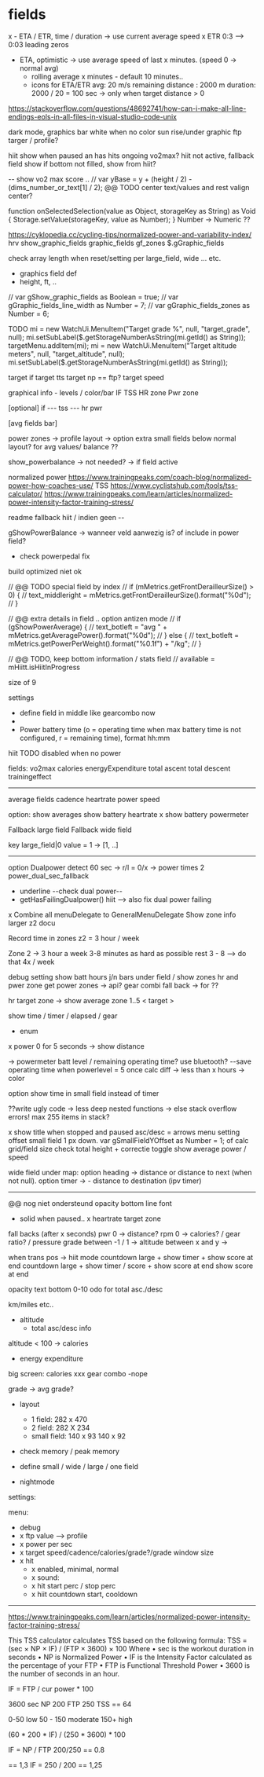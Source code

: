 <!-- how many r's in strawberry -->

# fields

x - ETA / ETR, time / duration -> use current average speed
x ETR 0:3 --> 0:03 leading zeros
- ETA, optimistic -> use average speed of last x minutes. (speed 0 -> normal avg)
    - rolling average x minutes - default 10 minutes..
  - icons for ETA/ETR
avg: 20 m/s
remaining distance : 2000 m
duration: 2000 / 20 = 100 sec
-> only when target distance > 0

https://stackoverflow.com/questions/48692741/how-can-i-make-all-line-endings-eols-in-all-files-in-visual-studio-code-unix

dark mode, graphics bar white when no color
sun rise/under graphic
ftp targer / profile?



hiit show when paused an has hits
ongoing vo2max?
hiit not active, fallback field show if bottom not filled, show from hiit?


<!-- default:  hiit when start/active/cooldown - back timer
hitt cooling down -> recovery time ...? -->
-- show vo2 max score ..
 // var yBase = y + (height / 2) - (dims_number_or_text[1] / 2); @@ TODO center text/values and rest valign center?

 function onSelectedSelection(value as Object, storageKey as String) as Void {
    Storage.setValue(storageKey, value as Number);
  }
Number -> Numeric ??

https://cyklopedia.cc/cycling-tips/normalized-power-and-variability-index/
hrv
show_graphic_fields
graphic_fields
gf_zones
$.gGraphic_fields

check array length when reset/setting
per large_field, wide ... etc.
  + graphics field def
  + height, ft, ..

// var gShow_graphic_fields as Boolean = true;
// var gGraphic_fields_line_width as Number = 7;
// var gGraphic_fields_zones as Number = 6;


TODO
      mi = new WatchUi.MenuItem("Target grade %", null, "target_grade", null);
      mi.setSubLabel($.getStorageNumberAsString(mi.getId() as String));
      targetMenu.addItem(mi);
      mi = new WatchUi.MenuItem("Target altitude meters", null, "target_altitude", null);
      mi.setSubLabel($.getStorageNumberAsString(mi.getId() as String));

target if
target tts
target np == ftp?
target speed 

graphical info - levels / color/bar
IF 
TSS
HR zone
Pwr zone

[optional]
if ---
tss ---
hr 
pwr 

[avg fields bar]

power zones -> profile
layout -> option extra small fields below normal layout?
for avg values/ balance ??

show_powerbalance -> not needed?
-> if field active


normalized power
https://www.trainingpeaks.com/coach-blog/normalized-power-how-coaches-use/
TSS
https://www.cyclistshub.com/tools/tss-calculator/
https://www.trainingpeaks.com/learn/articles/normalized-power-intensity-factor-training-stress/

readme
fallback hiit / indien geen -- 

gShowPowerBalance
-> wanneer veld aanwezig is?
of include in power field?
+ check powerpedal fix 

build optimized niet ok


  // @@ TODO special field by index
        // if (mMetrics.getFrontDerailleurSize() > 0) {
        //   text_middleright = mMetrics.getFrontDerailleurSize().format("%0d");
        // }

 // @@ extra details in field .. option antizen mode
        // if (gShowPowerAverage) {
        //   text_botleft = "avg " + mMetrics.getAveragePower().format("%0d");
        // } else {
        //   text_botleft = mMetrics.getPowerPerWeight().format("%0.1f") + "/kg";
        // }

// @@ TODO, keep bottom information / stats field
        // available  = mHiitt.isHiitInProgress

size of 9

settings
 - define field in middle like gearcombo now
 - 
- Power battery time (o = operating time when max battery time is not configured, r = remaining time), format hh:mm
  
hiit 
TODO disabled when no power

fields:
vo2max
calories
energyExpenditure
total ascent
total descent
trainingeffect

---
average fields
  cadence
  heartrate
  power
  speed
  


option: 
  show averages
  show battery heartrate
  x show battery powermeter

Fallback large field
Fallback wide field




key large_field|0 value = 1
-> [1, ..]

------
option
Dualpower detect 
60 sec -> r/l = 0/x -> power times 2
power_dual_sec_fallback
+ underline --check dual power--
+ getHasFailingDualpower() 
 hiit --> also fix dual power failing

x Combine all menuDelegate to GeneralMenuDelegate
Show zone info larger z2
docu

Record time in zones z2 = 3 hour / week

Zone 2 -> 3 hour a week
3-8 minutes as hard as possible rest 3 - 8  --> do that 4x / week


debug
setting show batt hours j/n
bars under field / show zones hr and pwer zone
get power zones -> api?
gear combi fall back -> for ??

hr target zone
-> show average zone 1..5  < target >

show time / timer / elapsed / gear
- enum 


x power 0 for 5 seconds -> show distance

-> powermeter batt level / remaining operating time?
use bluetooth?
--save operating time when powerlevel = 5 once
calc diff 
-> less than x hours -> color

option show time in small field instead of timer


??write ugly code -> less deep nested functions -> else stack overflow errors! max 255 items in stack?




x show title when stopped and paused
asc/desc = arrows
menu setting offset small field 1 px down. var gSmallFieldYOffset as Number = 1; of calc grid/field size check total height + correctie
toggle show average power / speed

wide field under map:
option heading -> distance or distance to next (when not null).
option timer -> - distance to destination (ipv timer)



-------------------
@@ nog niet ondersteund
opacity bottom line font
- solid when paused.. 
x heartrate target zone

fall backs (after x seconds)
  pwr 0 -> distance?
  rpm 0 -> calories? / gear ratio? / pressure
  grade between -1 / 1 -> 
  altitude between x and y ->


when trans pos
-> hiit mode 
  countdown large + show timer + show score at end
  countdown large + show timer / score + show score at end
  show score at end

opacity text bottom 0-10 
odo for total asc./desc

km/miles etc..
- altitude
  + total asc/desc info

 altitude < 100 -> calories
  - energy expenditure


big screen:
 calories
 xxx gear combo -nope
 

grade -> avg grade?


- layout
  - 1 field: 282 x 470
  - 2 field: 282 X 234
  - small field: 140 x 93 140 x 92


- check memory / peak memory
- define small / wide / large / one field
- nightmode

settings:


menu:
- debug
- x ftp value --> profile
- x power per sec
- x target speed/cadence/calories/grade?/grade window size
- x hit 
  - x enabled, minimal, normal
  - x sound:
  - x hit start perc / stop perc
  - x hiit countdown start, cooldown

--------------------
https://www.trainingpeaks.com/learn/articles/normalized-power-intensity-factor-training-stress/

This TSS calculator calculates TSS based on the following formula:
TSS = (sec × NP × IF) / (FTP × 3600) × 100
Where
• sec is the workout duration in seconds
• NP is Normalized Power
• IF is the Intensity Factor calculated as the percentage of your FTP
• FTP is Functional Threshold Power
• 3600 is the number of seconds in an hour.

IF = FTP /  cur power * 100

3600 sec
NP 200
FTP 250
TSS == 64

0-50 low
50 - 150 moderate
150+ high

(60 * 200 * IF) / (250 * 3600) * 100

IF = NP / FTP 200/250  == 0.8 

== 1,3
IF = 250 / 200 == 1,25
